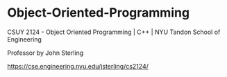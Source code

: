 # Object-Oriented-Programming
CSUY 2124 - Object Oriented Programming | C++ | NYU Tandon School of Engineering

Professor by John Sterling


https://cse.engineering.nyu.edu/jsterling/cs2124/
